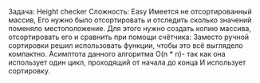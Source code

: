 ​Задача: Height checker Сложность: Easy Имеется не отсортированный массив, Его нужно было отсортировать и отследить сколько значений поменяло местоположение. Для этого нужно создать копию массива, отсортировать его и сравнить при помощи счётчика: Заместо ручной сортировки решил использовать функции, чтобы это всё выглядело компактно. Асимптота данного алгоритма O(n * n)- так как она использует один цикл, проходящий от начала до конца И использует сортировку.
